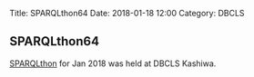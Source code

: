 Title: SPARQLthon64
Date: 2018-01-18 12:00
Category: DBCLS

## SPARQLthon64

[SPARQLthon](http://wiki.lifesciencedb.jp/mw/SPARQLthon) for Jan 2018 was held at DBCLS Kashiwa.

